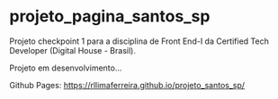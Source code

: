 # projeto_pagina_santos_sp
 Projeto checkpoint 1 para a disciplina de Front End-I da Certified Tech Developer (Digital House - Brasil).


Projeto em desenvolvimento...

Github Pages: https://rllimaferreira.github.io/projeto_santos_sp/
